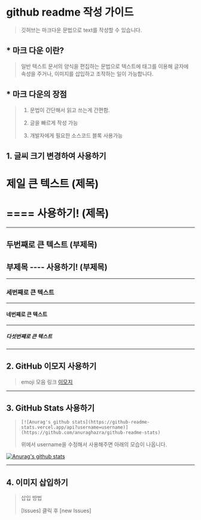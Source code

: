 # github readme 작성 가이드

> 깃허브는 마크다운 문법으로 text를 작성할 수 있습니다.

## * 마크 다운 이란?

> 일반 텍스트 문서의 양식을 편집하는 문법으로 텍스트에 태그를 이용해 글자에 속성을 주거나, 이미지를 삽입하고 조작하는 일이 가능합니다.

## * 마크 다운의 장점

> 1. 문법이 간단해서 읽고 쓰는게 간편함.
>
> 2. 글을 빠르게 작성 가능
>
> 3. 개발자에게 필요한 소스코드 블록 사용가능

## 1. 글씨 크기 변경하여 사용하기


# 제일 큰 텍스트 (제목)

==== 사용하기! (제목)
===================

-----------------------------------------------


## 두번째로 큰 텍스트 (부제목)

부제목 ---- 사용하기! (부제목)
---------------------

-----------------------------------------------

### 세번째로 큰 텍스트

-----------------------------------------------

#### 네번째로 큰 텍스트

-----------------------------------------------

##### 다섯번째로 큰 텍스트

-----------------------------------------------

## 2.  GitHub 이모지 사용하기

> emoji 모음 링크 [이모지](https://gist.github.com/rxaviers/7360908)

-----------------------------------------------

## 3. GitHub Stats 사용하기

>
>  `[![Anurag's github stats](https://github-readme-stats.vercel.app/api?username=username)](https://github.com/anuraghazra/github-readme-stats)`
>
> 위에서 username을 수정해서 사용해주면 아래의 모습이 나옵니다.

  [![Anurag's github stats](https://github-readme-stats.vercel.app/api?username=minKun2)](https://github.com/anuraghazra/github-readme-stats)

-----------------------------------------------

## 4. 이미지 삽입하기

> 삽입 방법
>
> [Issues] 클릭 후 [new Issues] 


